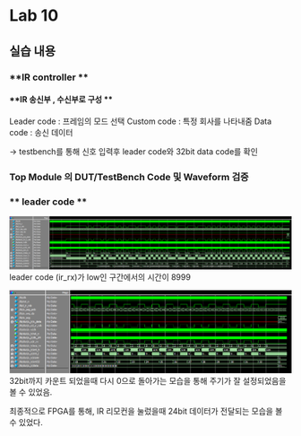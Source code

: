 # Lab 10
## 실습 내용
### **IR controller **
#### **IR 송신부 , 수신부로 구성 **
Leader code : 프레임의 모드 선택
Custom code : 특정 회사를 나타내줌
Data code : 송신 데이터

-> testbench를 통해 신호 입력후 leader code와 32bit data code를 확인


### **Top Module 의 DUT/TestBench Code 및 Waveform 검증**
### ** leader code **
![](https://github.com/Beakyewon/logic-design/blob/master/practice10/graph.PNG)leader code (ir_rx)가 low인 구간에서의 시간이 8999

![](https://github.com/Beakyewon/logic-design/blob/master/practice10/GRAPH%20B.PNG)
32bit까지 카운트 되었을때 다시 0으로 돌아가는 모습을 통해
주기가 잘 설정되었음을 볼 수 있었음. 

최종적으로 FPGA를 통해, IR 리모컨을 눌렀을때 24bit 데이터가 전달되는 모습을 볼 수 있었다.
<!--stackedit_data:
eyJoaXN0b3J5IjpbMTg2MzY3Nzk5NiwtMTAwNjEzNjM4NywtMT
E0MjIyNjkzMywxNTYwNDAzNDk4LC05NjUwODgwNTddfQ==
-->